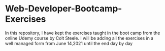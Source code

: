 # Web-Developer-Bootcamp-Exercises
In this repository, I have kept the exercises taught in the boot camp from the online Udemy course by Colt Steele. I will be adding all the exercises in a well managed form from June 14,2021 until the end day by day 
